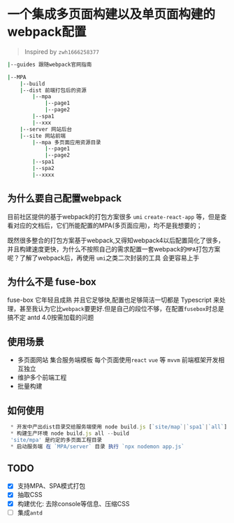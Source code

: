 # 一个集成多页面构建以及单页面构建的webpack配置
> Inspired by `zwh1666258377`

```bash
|--guides 跟随webpack官网指南

|--MPA
    |--build
    |--dist 前端打包后的资源
        |--mpa
            |--page1
            |--page2
        |--spa1
        |--xxx
    |--server 网站后台
    |--site 网站前端
        |--mpa 多页面应用资源目录
            |--page1
            |--page2
        |--spa1
        |--spa2
        |--xxxx
```
## 为什么要自己配置webpack
目前社区提供的基于webpack的打包方案很多 `umi` `create-react-app` 等，但是查看对应的文档后，它们所能配置的MPA(多页面应用)，均不是我想要的；

既然很多整合的打包方案基于webpack,又得知webpack4以后配置简化了很多，并且构建速度更快，为什么不按照自己的需求配置一套webpack的`MPA`打包方案呢？了解了webpack后，再使用 `umi`之类二次封装的工具 会更容易上手

## 为什么不是 fuse-box
fuse-box 它年轻且成熟 并且它足够快,配置也足够简洁一切都是 Typescript 来处理，甚至我认为它比`webpack`要更好.但是自己的段位不够，在配置`fusebox`时总是搞不定 antd 4.0按需加载的问题

## 使用场景
- 多页面网站 集合服务端模板 每个页面使用`react` `vue` 等 `mvvm` 前端框架开发相互独立
- 维护多个前端工程
- 批量构建

## 如何使用

```js
 * 开发中产出dist目录交给服务端使用 node build.js [`site/map`|`spa1`|`all`]  --watch
 * 构建生产环境 node build.js all --build
 'site/mpa' 是约定的多页面工程目录
 * 启动服务端 在 `MPA/server` 目录 执行 `npx nodemon app.js` 
```
## TODO
- [x] 支持MPA、SPA模式打包
- [x] 抽取CSS
- [x] 构建优化: 去除console等信息、压缩CSS
- [ ] 集成`antd`
